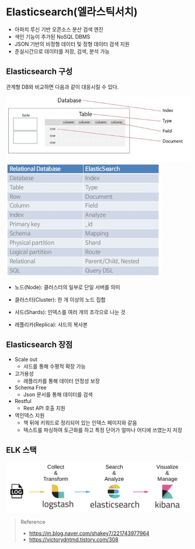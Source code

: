# Elasticsearch(엘라스틱서치)

- 아파치 루신 기반 오픈소스 분산 검색 엔진
- 색인 기능이 추가된 NoSQL DBMS
- JSON 기반의 비정형 데이터 및 정형 데이터 검색 지원
- 준실시간으로 데이터를 저장, 검색, 분석 가능

## Elasticsearch 구성

관계형 DB와 비교하면 다음과 같이 대응시킬 수 있다.

![Elasticsearch1](./img/Elasticsearch1.jpg)
![Elasticsearch2](./img/Elasticsearch2.png)

- 노드(Node): 클러스터의 일부로 단일 서버를 의미

- 클러스터(Cluster): 한 개 이상의 노드 집합

- 샤드(Shards): 인덱스를 여러 개의 조각으로 나눈 것

- 레플리카(Replica): 샤드의 복사본

## Elasticsearch 장점

- Scale out
  - 샤드를 통해 수평적 확장 가능
- 고가용성
  - 레플리카를 통해 데이터 안정성 보장
- Schema Free
  - Json 문서를 통해 데이터를 검색
- Restful
  - Rest API 호출 지원
- 역인덱스 지원
  - 책 뒤에 키워드로 정리되어 있는 인덱스 페이지와 같음
  - 텍스트를 파싱하여 토근화를 하고 특정 단어가 얼마나 어디에 쓰였는지 저장

## ELK 스택

![ELK](./img/ELK.png)

> Reference
>
> - https://m.blog.naver.com/shakey7/221743977964
> - https://victorydntmd.tistory.com/308
